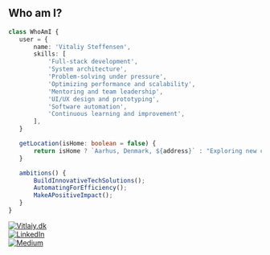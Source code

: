  ## Who am I?
 ```typescript
class WhoAmI {
    user = {
        name: 'Vitaliy Steffensen',
        skills: [
            'Full-stack development',
            'System architecture',
            'Problem-solving under pressure',
            'Optimizing performance and scalability',
            'Mentoring and team leadership',
            'UI/UX design and prototyping',
            'Software automation',
            'Continuous learning and improvement',
        ],
    }

    getLocation(isHome: boolean = false) {
        return isHome ? `Aarhus, Denmark, ${address}` : "Exploring new challenges"
    }

    ambitions() {
        BuildInnovativeTechSolutions();
        AutomatingForEfficiency();
        MakeAPositiveImpact();
    }
}	
 ```
[![Vitlaiy.dk](https://img.shields.io/badge/Website-0088CC?style=flat&logo=google-chrome&logoColor=white)](https://vitaliy.dk)  
[![LinkedIn](https://img.shields.io/badge/LinkedIn-0077B5?style=flat&logo=linkedin&logoColor=white)](https://www.linkedin.com/in/vitaliy-steffensen-04b4b71b1/)  
[![Medium](https://img.shields.io/badge/Medium-12100E?style=flat&logo=medium&logoColor=white)](https://medium.com/@vitaliysteffensen)  
